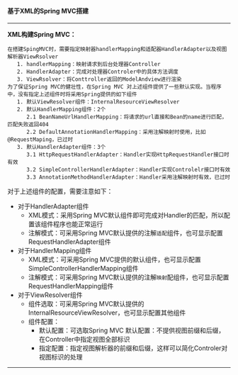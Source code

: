 #### 基于XML的Spring MVC搭建  
---
**XML构建Spring MVC：**
```
在搭建SpingMVC时，需要指定映射器handlerMapping和适配器HandlerAdapter以及视图解析器ViewRsolver
   1. handlerMapping：映射请求到后台处理器Controller
   2. HandlerAdapter：完成对处理器Controler中的具体方法调度
   3. ViewRsolver：将Conttroller返回的ModelAndview进行渲染
为了保证Spring MVC的健壮性，在Spring MVC 对上述组件提供了一些默认实现。当程序中，没有指定上述组件时将采用Spring提供的如下组件
   1. 默认ViewResolver组件：InternalResourceViewResolver
   2. 默认HandlerMapping组件：2个
      2.1 BeanNameUrlHandlerMapping：将请求的url直接和Bean的name进行匹配，匹配失败返回404
      2.2 DefaultAnnotationHandlerMapping：采用注解映射时使用，比如@RequestMaping，已过时
   3. 默认HandlerAdapter组件：3个
      3.1 HttpRequestHandlerAdapter：Handler实现HttpRequestHandler接口时有效            														
      3.2 SimpleControllerHandlerAdapter：Handler实现Controlelr接口时有效
      3.3 AnnotationMethodHandlerAdapter：Handler采用注解映射时有效，已过时
```
对于上述组件的配置，需要注意如下：  
- 对于HandlerAdapter组件   
    - XML模式：采用Spring MVC默认组件即可完成对Handler的匹配，所以配置该组件程序也能正常运行  
    - 注解模式：可采用Spring MVC默认提供的注解`适配`组件，也可显示配置RequestHandlerAdapter组件  
- 对于HandlerMapping组件   
    - XML模式：可采用Spring MVC提供的默认组件，也可显示配置SimpleControllerHandlerMapping组件  
    - 注解模式：可采用Spring MVC默认提供的注解`映射`配组件，也可显示配置RequestHandlerMapping组件  
- 对于ViewResolver组件  
    - 组件选取：可采用Spring MVC默认提供的InternalResourceViewResolver，也可显示配置其他组件  
    - 组件配置：  
        - 默认配置：可选取Spring MVC 默认配置：不提供视图前缀和后缀，在Controller中指定视图全部标识  
        - 指定配置：指定视图解析器的前缀和后缀，这样可以简化Controler对视图标识的处理    
        
---

           
           

